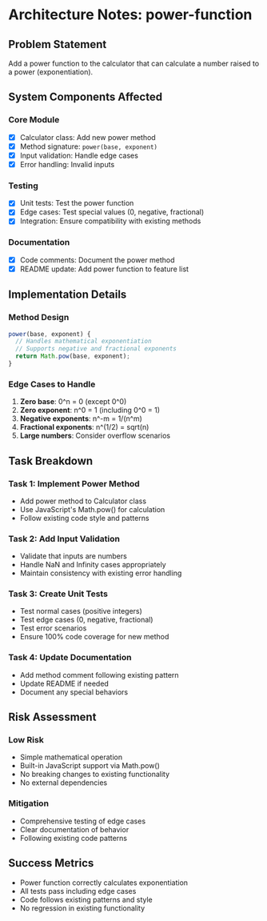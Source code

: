 # Architecture Notes: power-function

## Problem Statement
Add a power function to the calculator that can calculate a number raised to a power (exponentiation).

## System Components Affected

### Core Module
- [x] Calculator class: Add new power method
- [x] Method signature: `power(base, exponent)`
- [x] Input validation: Handle edge cases
- [x] Error handling: Invalid inputs

### Testing
- [x] Unit tests: Test the power function
- [x] Edge cases: Test special values (0, negative, fractional)
- [x] Integration: Ensure compatibility with existing methods

### Documentation
- [x] Code comments: Document the power method
- [x] README update: Add power function to feature list

## Implementation Details

### Method Design
```javascript
power(base, exponent) {
  // Handles mathematical exponentiation
  // Supports negative and fractional exponents
  return Math.pow(base, exponent);
}
```

### Edge Cases to Handle
1. **Zero base**: 0^n = 0 (except 0^0)
2. **Zero exponent**: n^0 = 1 (including 0^0 = 1)
3. **Negative exponents**: n^-m = 1/(n^m)
4. **Fractional exponents**: n^(1/2) = sqrt(n)
5. **Large numbers**: Consider overflow scenarios

## Task Breakdown

### Task 1: Implement Power Method
- Add power method to Calculator class
- Use JavaScript's Math.pow() for calculation
- Follow existing code style and patterns

### Task 2: Add Input Validation
- Validate that inputs are numbers
- Handle NaN and Infinity cases appropriately
- Maintain consistency with existing error handling

### Task 3: Create Unit Tests
- Test normal cases (positive integers)
- Test edge cases (0, negative, fractional)
- Test error scenarios
- Ensure 100% code coverage for new method

### Task 4: Update Documentation
- Add method comment following existing pattern
- Update README if needed
- Document any special behaviors

## Risk Assessment

### Low Risk
- Simple mathematical operation
- Built-in JavaScript support via Math.pow()
- No breaking changes to existing functionality
- No external dependencies

### Mitigation
- Comprehensive testing of edge cases
- Clear documentation of behavior
- Following existing code patterns

## Success Metrics
- Power function correctly calculates exponentiation
- All tests pass including edge cases
- Code follows existing patterns and style
- No regression in existing functionality